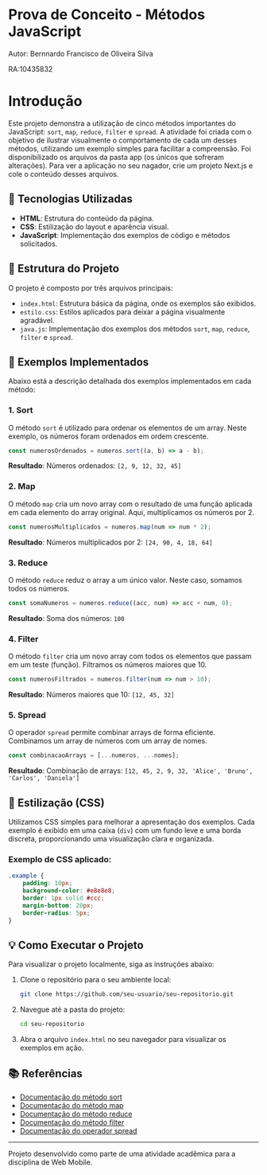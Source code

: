 
# Prova de Conceito - Métodos JavaScript

Autor: Bernnardo Francisco de Oliveira Silva 

RA:10435832

# Introdução 
Este projeto demonstra a utilização de cinco métodos importantes do JavaScript: `sort`, `map`, `reduce`, `filter` e `spread`. A atividade foi criada com o objetivo de ilustrar visualmente o comportamento de cada um desses métodos, utilizando um exemplo simples para facilitar a compreensão. Foi disponibilizado os arquivos da pasta app (os únicos que sofreram alterações). Para ver a aplicação no seu nagador, crie um projeto Next.js e cole o conteúdo desses arquivos. 

## 🚀 Tecnologias Utilizadas

- **HTML**: Estrutura do conteúdo da página.
- **CSS**: Estilização do layout e aparência visual.
- **JavaScript**: Implementação dos exemplos de código e métodos solicitados.

## 📁 Estrutura do Projeto

O projeto é composto por três arquivos principais:

- `index.html`: Estrutura básica da página, onde os exemplos são exibidos.
- `estilo.css`: Estilos aplicados para deixar a página visualmente agradável.
- `java.js`: Implementação dos exemplos dos métodos `sort`, `map`, `reduce`, `filter` e `spread`.

## 📜 Exemplos Implementados

Abaixo está a descrição detalhada dos exemplos implementados em cada método:

### 1. **Sort**
O método `sort` é utilizado para ordenar os elementos de um array. Neste exemplo, os números foram ordenados em ordem crescente.

```javascript
const numerosOrdenados = numeros.sort((a, b) => a - b);
```

**Resultado**: Números ordenados: `[2, 9, 12, 32, 45]`

### 2. **Map**
O método `map` cria um novo array com o resultado de uma função aplicada em cada elemento do array original. Aqui, multiplicamos os números por 2.

```javascript
const numerosMultiplicados = numeros.map(num => num * 2);
```

**Resultado**: Números multiplicados por 2: `[24, 90, 4, 18, 64]`

### 3. **Reduce**
O método `reduce` reduz o array a um único valor. Neste caso, somamos todos os números.

```javascript
const somaNumeros = numeros.reduce((acc, num) => acc + num, 0);
```

**Resultado**: Soma dos números: `100`

### 4. **Filter**
O método `filter` cria um novo array com todos os elementos que passam em um teste (função). Filtramos os números maiores que 10.

```javascript
const numerosFiltrados = numeros.filter(num => num > 10);
```

**Resultado**: Números maiores que 10: `[12, 45, 32]`

### 5. **Spread**
O operador `spread` permite combinar arrays de forma eficiente. Combinamos um array de números com um array de nomes.

```javascript
const combinacaoArrays = [...numeros, ...nomes];
```

**Resultado**: Combinação de arrays: `[12, 45, 2, 9, 32, 'Alice', 'Bruno', 'Carlos', 'Daniela']`

## 🎨 Estilização (CSS)

Utilizamos CSS simples para melhorar a apresentação dos exemplos. Cada exemplo é exibido em uma caixa (`div`) com um fundo leve e uma borda discreta, proporcionando uma visualização clara e organizada.

### Exemplo de CSS aplicado:

```css
.example {
    padding: 10px;
    background-color: #e8e8e8;
    border: 1px solid #ccc;
    margin-bottom: 20px;
    border-radius: 5px;
}
```

## 💡 Como Executar o Projeto

Para visualizar o projeto localmente, siga as instruções abaixo:

1. Clone o repositório para o seu ambiente local:
   ```bash
   git clone https://github.com/seu-usuario/seu-repositorio.git
   ```

2. Navegue até a pasta do projeto:
   ```bash
   cd seu-repositorio
   ```

3. Abra o arquivo `index.html` no seu navegador para visualizar os exemplos em ação.

## 📚 Referências

- [Documentação do método sort](https://developer.mozilla.org/pt-BR/docs/Web/JavaScript/Reference/Global_Objects/Array/sort)
- [Documentação do método map](https://developer.mozilla.org/pt-BR/docs/Web/JavaScript/Reference/Global_Objects/Array/map)
- [Documentação do método reduce](https://developer.mozilla.org/pt-BR/docs/Web/JavaScript/Reference/Global_Objects/Array/Reduce)
- [Documentação do método filter](https://developer.mozilla.org/pt-BR/docs/Web/JavaScript/Reference/Global_Objects/Array/filter)
- [Documentação do operador spread](https://developer.mozilla.org/pt-BR/docs/Web/JavaScript/Reference/Operators/Spread_syntax)

---

Projeto desenvolvido como parte de uma atividade acadêmica para a disciplina de Web Mobile.
